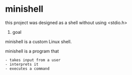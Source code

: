 # minishell

this project was designed as a shell 
without using <stdio.h>

1. goal

minishell is a custom Linux shell.

minishell is a program that

    - takes input from a user
    - interprets it
    - executes a command